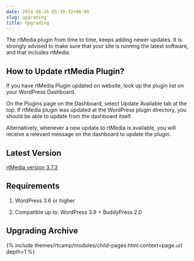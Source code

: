 ```yaml
---
date: 2014-06-26 05:39:32+00:00
slug: upgrading
title: Upgrading
---
```


The rtMedia plugin from time to time, keeps adding newer updates.
It is strongly advised to make sure that your site is running the latest software,
and that includes rtMedia.


## How to Update rtMedia Plugin?


If you have rtMedia Plugin updated on website, look up the plugin list on your WordPress Dashboard.

On the Plugins page on the Dashboard, select Update Available tab at the top.
If rtMedia plugin was updated at the WordPress plugin directory, you should be able to update from the dashboard itself.

Alternatively, whenever a new update to rtMedia is available, you will receive a relevant message on the dashboard to update the plugin.


## Latest Version


[rtMedia version 3.7.3](http://wordpress.org/plugins/buddypress-media/)


## Requirements






  1. WordPress 3.6 or higher


  2. Compatible up to: WordPress 3.9 + BuddyPress 2.0




## Upgrading Archive


{% include themes/rtcamp/modules/child-pages.html context=page.url depth=1 %}
